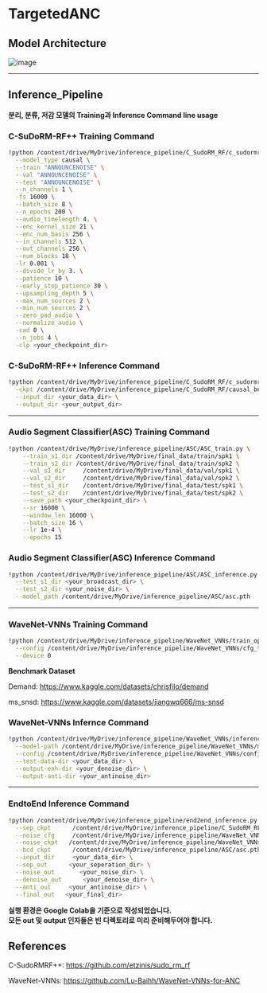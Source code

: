 # TargetedANC



## Model Architecture
![image](https://github.com/user-attachments/assets/4b1b942b-d494-4a87-baa0-9376238e0d46)

---




## Inference_Pipeline
**분리, 분류, 저감 모델의 Training과 Inference Command line usage**

### C-SuDoRM-RF++ Training Command
```bash
!python /content/drive/MyDrive/inference_pipeline/C_SudoRM_RF/c_sudormrf_train.py \
  --model_type causal \
  --train "ANNOUNCENOISE" \
  --val "ANNOUNCENOISE" \
  --test "ANNOUNCENOISE" \
  --n_channels 1 \
  -fs 16000 \
  --batch_size 8 \
  --n_epochs 200 \
  --audio_timelength 4. \
  --enc_kernel_size 21 \
  --enc_num_basis 256 \
  --in_channels 512 \
  --out_channels 256 \
  --num_blocks 18 \
  -lr 0.001 \
  --divide_lr_by 3. \
  --patience 10 \
  --early_stop_patience 30 \
  --upsampling_depth 5 \
  --max_num_sources 2 \
  --min_num_sources 2 \
  --zero_pad_audio \
  --normalize_audio \
  -cad 0 \
  --n_jobs 4 \
  -clp <your_checkpoint_dir>
```




### C-SuDoRM-RF++ Inference Command
```bash
!python /content/drive/MyDrive/inference_pipeline/C_SudoRM_RF/c_sudormrf_inference.py \
  -ckpt /content/drive/MyDrive/inference_pipeline/C_SudoRM_RF/causal_best.pt \
  --input_dir <your_data_dir> \
  --output_dir <your_output_dir>
```

---

### Audio Segment Classifier(ASC) Training Command
```bash
!python /content/drive/MyDrive/inference_pipeline/ASC/ASC_train.py \
    --train_s1_dir /content/drive/MyDrive/final_data/train/spk1 \
    --train_s2_dir /content/drive/MyDrive/final_data/train/spk2 \
    --val_s1_dir     /content/drive/MyDrive/final_data/val/spk1 \
    --val_s2_dir     /content/drive/MyDrive/final_data/val/spk2 \
    --test_s1_dir    /content/drive/MyDrive/final_data/test/spk1 \
    --test_s2_dir    /content/drive/MyDrive/final_data/test/spk2 \
    --save_path <your_checkpoint_dir> \
    --sr 16000 \
    --window_len 16000 \
    --batch_size 16 \
    --lr 1e-4 \
    --epochs 15
```

### Audio Segment Classifier(ASC) Inference Command
```bash
!python /content/drive/MyDrive/inference_pipeline/ASC/ASC_inference.py \
  --test_s1_dir <your_broadcast_dir> \
  --test_s2_dir <your_noise_dir> \
  --model_path /content/drive/MyDrive/inference_pipeline/ASC/asc.pth
```

---


### WaveNet-VNNs Training Command
```bash
!python /content/drive/MyDrive/inference_pipeline/WaveNet_VNNs/train_opt_210.py \
  --config /content/drive/MyDrive/inference_pipeline/WaveNet_VNNs/cfg_train_opt_210.toml \
  --device 0
```

**Benchmark Dataset**

Demand: https://www.kaggle.com/datasets/chrisfilo/demand

ms_snsd: https://www.kaggle.com/datasets/jiangwq666/ms-snsd


### WaveNet-VNNs Infernce Command
```bash
!python /content/drive/MyDrive/inference_pipeline/WaveNet_VNNs/inference_opt.py \
  --model-path /content/drive/MyDrive/inference_pipeline/WaveNet_VNNs/model.pth \
  --config /content/drive/MyDrive/inference_pipeline/WaveNet_VNNs/config_opt_210.json \
  --test-data-dir <your_data_dir> \
  --output-enh-dir <your_denoise_dir> \
  --output-anti-dir <your_antinoise_dir>
```

---

### EndtoEnd Inference Command
```bash
!python /content/drive/MyDrive/inference_pipeline/end2end_inference.py \
  --sep_ckpt      /content/drive/MyDrive/inference_pipeline/C_SudoRM_RF/causal_best.pt \
  --noise_cfg     /content/drive/MyDrive/inference_pipeline/WaveNet_VNNs/config_opt_210.json \
  --noise_ckpt   /content/drive/MyDrive/inference_pipeline/WaveNet_VNNs/model.pth \
  --bcd_ckpt      /content/drive/MyDrive/inference_pipeline/ASC/asc.pth \
  --input_dir     <your_data_dir> \
  --sep_out      <your_seperation_dir> \
  --noise_out       <your_noise_dir> \
  --denoise_out      <your_denoise_dir> \
  --anti_out     <your_antinoise_dir> \
  --final_out   <your_final_dir>
```
**실행 환경은 Google Colab을 기준으로 작성되었습니다.**  
**모든 out 및 output 인자들은 빈 디렉토리로 미리 준비해두어야 합니다.**

## References

C-SudoRMRF++:
https://github.com/etzinis/sudo_rm_rf

WaveNet-VNNs:
https://github.com/Lu-Baihh/WaveNet-VNNs-for-ANC
